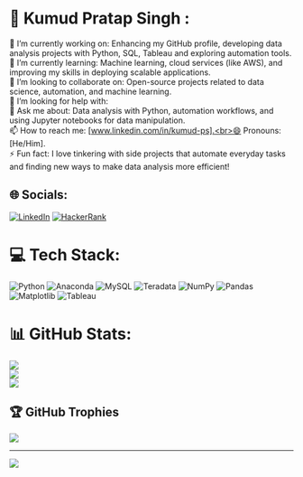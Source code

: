 # 💫 Kumud Pratap Singh :
🔭 I’m currently working on: Enhancing my GitHub profile, developing data analysis projects with Python, SQL, Tableau and exploring automation tools.<br>🌱 I’m currently learning: Machine learning, cloud services (like AWS), and improving my skills in deploying scalable applications.<br>👯 I’m looking to collaborate on: Open-source projects related to data science, automation, and machine learning.<br>🤔 I’m looking for help with: <br>💬 Ask me about: Data analysis with Python, automation workflows, and using Jupyter notebooks for data manipulation.<br>📫 How to reach me: [www.linkedin.com/in/kumud-ps].<br>😄 Pronouns: [He/Him].<br>⚡ Fun fact: I love tinkering with side projects that automate everyday tasks and finding new ways to make data analysis more efficient!


## 🌐 Socials:
[![LinkedIn](https://img.shields.io/badge/LinkedIn-%230077B5.svg?logo=linkedin&logoColor=white)](https://linkedin.com/in/kumud-ps) 
[![HackerRank](https://img.shields.io/badge/HackerRank-green)](https://www.hackerrank.com/kumud_ps)

# 💻 Tech Stack:
![Python](https://img.shields.io/badge/python-3670A0?style=for-the-badge&logo=python&logoColor=ffdd54) ![Anaconda](https://img.shields.io/badge/Anaconda-%2344A833.svg?style=for-the-badge&logo=anaconda&logoColor=white) ![MySQL](https://img.shields.io/badge/mysql-4479A1.svg?style=for-the-badge&logo=mysql&logoColor=white) ![Teradata](https://img.shields.io/badge/Teradata-F37440?style=for-the-badge&logo=teradata&logoColor=white) ![NumPy](https://img.shields.io/badge/numpy-%23013243.svg?style=for-the-badge&logo=numpy&logoColor=white) ![Pandas](https://img.shields.io/badge/pandas-%23150458.svg?style=for-the-badge&logo=pandas&logoColor=white) ![Matplotlib](https://img.shields.io/badge/Matplotlib-%23ffffff.svg?style=for-the-badge&logo=Matplotlib&logoColor=black) ![Tableau](https://img.shields.io/badge/Tableau-%2f3571.svg?style=for-the-badge&logo=Tableau&logoColor=teal)
# 📊 GitHub Stats:
![](https://github-readme-stats.vercel.app/api?username=kumud-ps&theme=dark&hide_border=false&include_all_commits=false&count_private=false)<br/>
![](https://github-readme-streak-stats.herokuapp.com/?user=kumud-ps&theme=dark&hide_border=false)<br/>
![](https://github-readme-stats.vercel.app/api/top-langs/?username=kumud-ps&theme=dark&hide_border=false&include_all_commits=false&count_private=false&layout=compact)

## 🏆 GitHub Trophies
![](https://github-profile-trophy.vercel.app/?username=kumud-ps&theme=radical&no-frame=false&no-bg=true&margin-w=4)

---
[![](https://visitcount.itsvg.in/api?id=kumud-ps&icon=0&color=0)](https://visitcount.itsvg.in)

<!-- Proudly created with GPRM ( https://gprm.itsvg.in ) -->
